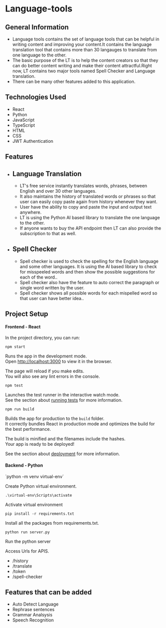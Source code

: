 # Language-tools
<h2>General Information</h2>
<ul>
  <li>Language tools contains the set of language tools that can be helpful in writing content and improving your content.It contains the language translation tool that contains more than 30 langauges to translate from one language to the other.
</li>
  <li>The basic purpose of the LT is to help the content creators so that they can do better content writing and make their content attractful.Right now, LT contains two major tools named Spell Checker and Language translation.
</li>
  <li>There can be many other features added to this application.</li>
</ul>
<h2>Technologies Used</h2>
<ul>
  <li> React</li>
  <li> Python</li>
  <li> JavaScript</li>
  <li> TypeScript</li>
  <li> HTML</li>
  <li> CSS</li>
  <li> JWT Authentication</li>
 </ul>
<h2> Features</h2>
<ul>
<li><h2>Language Translation</h2> <ul>
  <li>LT's free service instantly translates words, phrases, between English and over 30 other languages.</li>
  <li>It also maintains the history of translated words or phrases so that user can easily copy paste again from history whenever they want.</li>
  <li>User have the ability to copy and paste the input and output text anywhere.</li>
  <li>LT is using the Python AI based library to translate the one language to the other.</li>
  <li>If anyone wants to buy the API endpoint then LT can also provide the subscription to that as well.</li>
 </ul></li>
<li><h2>Spell Checker</h2> <ul>
  <li>Spell checker is used to check the spelling for the English language and some other languages. It is using the AI based library to check for misspeeled words and then show the possible suggestions for each of the word..</li>
  <li>Spell checker also have the feature to auto correct the paragraph or single word written by the user.</li>
  <li>Spell checker shows all possible words for each mispelled word so that user can have better idea..</li>
 </ul></li>
</ul>
<h2> Project Setup</h2>
<h4>Frontend - React</h3>
In the project directory, you can run:

 `npm start`

Runs the app in the development mode.\
Open [http://localhost:3000](http://localhost:3000) to view it in the browser.

The page will reload if you make edits.\
You will also see any lint errors in the console.

 `npm test`

Launches the test runner in the interactive watch mode.\
See the section about [running tests](https://facebook.github.io/create-react-app/docs/running-tests) for more information.

`npm run build`

Builds the app for production to the `build` folder.\
It correctly bundles React in production mode and optimizes the build for the best performance.

The build is minified and the filenames include the hashes.\
Your app is ready to be deployed!

See the section about [deployment](https://facebook.github.io/create-react-app/docs/deployment) for more information.
<h4>Backend - Python</h3>
`python -m venv virtual-env`

Create Python virtual environment.

`.\virtual-env\Scripts\activate `

Activate virtual environment

`pip install -r requirements.txt`

Install all the packages from requirements.txt.

`python run server.py`

Run the python server

Access Urls for APIS.
<ul>
  <li>/history</li>
  <li>/translate</li>
  <li>/token</li>
  <li>/spell-checker</li>
 </ul>
<h2> Features that can be added</h2>
<ul>
  <li>Auto Detect Language</li>
  <li>Rephrase sentences</li>
  <li>Grammar Analsysis</li>
  <li>Speech Recognition</li>
 </ul>
